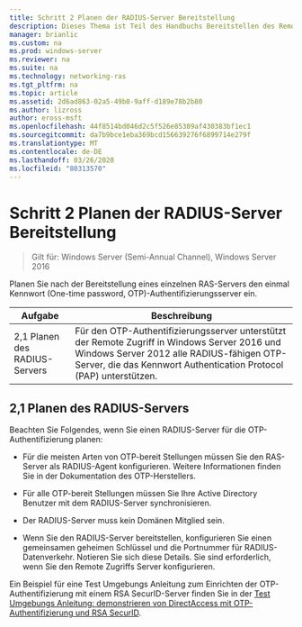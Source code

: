 ```yaml
---
title: Schritt 2 Planen der RADIUS-Server Bereitstellung
description: Dieses Thema ist Teil des Handbuchs Bereitstellen des Remote Zugriffs mit OTP-Authentifizierung in Windows Server 2016.
manager: brianlic
ms.custom: na
ms.prod: windows-server
ms.reviewer: na
ms.suite: na
ms.technology: networking-ras
ms.tgt_pltfrm: na
ms.topic: article
ms.assetid: 2d6ad863-02a5-49b0-9aff-d189e78b2b80
ms.author: lizross
author: eross-msft
ms.openlocfilehash: 44f8514bd046d2c5f526e85309af430383bf1ec1
ms.sourcegitcommit: da7b9bce1eba369bcd156639276f6899714e279f
ms.translationtype: MT
ms.contentlocale: de-DE
ms.lasthandoff: 03/26/2020
ms.locfileid: "80313570"
---
```

# <a name="step-2-plan-the-radius-server-deployment"></a>Schritt 2 Planen der RADIUS-Server Bereitstellung

>Gilt für: Windows Server (Semi-Annual Channel), Windows Server 2016

Planen Sie nach der Bereitstellung eines einzelnen RAS-Servers den einmal Kennwort (One-time password, OTP)-Authentifizierungsserver ein.  
  
|Aufgabe|Beschreibung|  
|----|--------|  
|2,1 Planen des RADIUS-Servers|Für den OTP-Authentifizierungsserver unterstützt der Remote Zugriff in Windows Server 2016 und Windows Server 2012 alle RADIUS-fähigen OTP-Server, die das Kennwort Authentication Protocol (PAP) unterstützen.|  
  
## <a name="21-plan-the-radius-server"></a><a name="BKMK_1.1"></a>2,1 Planen des RADIUS-Servers  
Beachten Sie Folgendes, wenn Sie einen RADIUS-Server für die OTP-Authentifizierung planen:  
  
-   Für die meisten Arten von OTP-bereit Stellungen müssen Sie den RAS-Server als RADIUS-Agent konfigurieren. Weitere Informationen finden Sie in der Dokumentation des OTP-Herstellers.  
  
-   Für alle OTP-bereit Stellungen müssen Sie Ihre Active Directory Benutzer mit dem RADIUS-Server synchronisieren.  
  
-   Der RADIUS-Server muss kein Domänen Mitglied sein.  
  
-   Wenn Sie den RADIUS-Server bereitstellen, konfigurieren Sie einen gemeinsamen geheimen Schlüssel und die Portnummer für RADIUS-Datenverkehr. Notieren Sie sich diese Details. Sie sind erforderlich, wenn Sie den Remote Zugriffs Server konfigurieren.  
  
Ein Beispiel für eine Test Umgebungs Anleitung zum Einrichten der OTP-Authentifizierung mit einem RSA SecurID-Server finden Sie in der [Test Umgebungs Anleitung: demonstrieren von DirectAccess mit OTP-Authentifizierung und RSA SecurID](https://technet.microsoft.com/windows-server-docs/networking/remote-access/directaccess/tlg-otp-securid/test-lab-guide-demonstrate-directaccess-with-otp-authentication-and-rsa-securid).  
  
  
  


